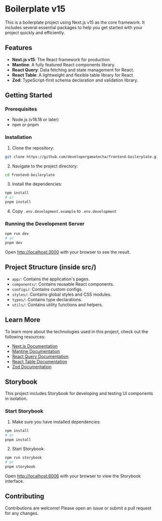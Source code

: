 # Boilerplate v15

This is a boilerplate project using Next.js v15 as the core framework. It
includes several essential packages to help you get started with your project
quickly and efficiently.

## Features

- **Next.js v15**: The React framework for production.
- **Mantine**: A fully featured React components library.
- **React Query**: Data fetching and state management for React.
- **React Table**: A lightweight and flexible table library for React.
- **Zod**: TypeScript-first schema declaration and validation library.

## Getting Started

### Prerequisites

- Node.js (v18.18 or later)
- npm or pnpm

### Installation

1. Clone the repository:

```bash
git clone https://github.com/developergamatecha/frontend-boilerplate.git
```

2. Navigate to the project directory:

```bash
cd frontend-boilerplate
```

3. Install the dependencies:

```bash
npm install
# or
pnpm install
```

4. Copy `.env.development.example` to `.env.development`

### Running the Development Server

```bash
npm run dev
# or
pnpm dev
```

Open [http://localhost:3000](http://localhost:3000) with your browser to see the
result.

## Project Structure (inside src/)

- `app/`: Contains the application's pages.
- `components/`: Contains reusable React components.
- `configs/`: Contains custom configs.
- `styles/`: Contains global styles and CSS modules.
- `types/`: Contains type declarations.
- `utils/`: Contains utility functions and helpers.

## Learn More

To learn more about the technologies used in this project, check out the
following resources:

- [Next.js Documentation](https://nextjs.org/docs)
- [Mantine Documentation](https://mantine.dev/getting-started/)
- [React Query Documentation](https://tanstack.com/query/latest/docs/framework/react/overview)
- [React Table Documentation](https://tanstack.com/table/latest/docs/overview)
- [Zod Documentation](https://zod.dev/)

## Storybook

This project includes Storybook for developing and testing UI components in
isolation.

### Start Storybook

1. Make sure you have installed dependencies:

```bash
npm install
# or
pnpm install
```

2. Start Storybook:

```bash
npm run storybook
# or
pnpm storybook
```

Open [http://localhost:6006](http://localhost:6006) with your browser to view
the Storybook interface.

## Contributing

Contributions are welcome! Please open an issue or submit a pull request for any
changes.
